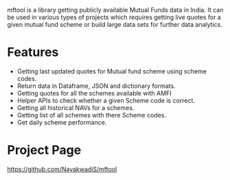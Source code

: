 mftool is a library getting publicly available Mutual Funds data in India. It can be used in various types of projects which requires getting live quotes for a given mutual fund scheme or build large data sets for further data analytics.

Features
=============

* Getting last updated quotes for Mutual fund scheme using scheme codes.
* Return data in Dataframe, JSON and dictionary formats.
* Getting quotes for all the schemes available with AMFI
* Helper APIs to check whether a given Scheme code is correct.
* Getting all historical NAVs for a schemes.
* Getting list of all schemes with there Scheme codes.
* Get daily scheme performance.


Project Page
=============
https://github.com/NayakwadiS/mftool

